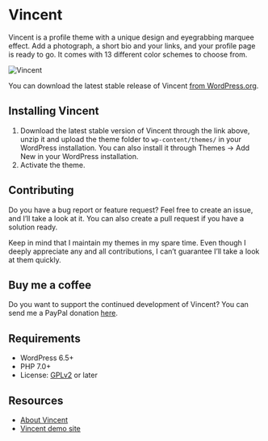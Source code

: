 # Vincent

Vincent is a profile theme with a unique design and eyegrabbing marquee effect. Add a photograph, a short bio and your links, and your profile page is ready to go. It comes with 13 different color schemes to choose from.

![Vincent](https://github.com/andersnoren/vincent/blob/main/screenshot.jpg)

You can download the latest stable release of Vincent [from WordPress.org](https://wordpress.org/themes/vincent/).

## Installing Vincent
1. Download the latest stable version of Vincent through the link above, unzip it and upload the theme folder to `wp-content/themes/` in your WordPress installation. You can also install it through Themes → Add New in your WordPress installation.
2. Activate the theme.

## Contributing
Do you have a bug report or feature request? Feel free to create an issue, and I’ll take a look at it. You can also create a pull request if you have a solution ready. 

Keep in mind that I maintain my themes in my spare time. Even though I deeply appreciate any and all contributions, I can’t guarantee I’ll take a look at them quickly.

## Buy me a coffee
Do you want to support the continued development of Vincent? You can send me a PayPal donation [here](https://www.paypal.com/cgi-bin/webscr?cmd=_donations&business=anders%40andersnoren%2ese&lc=US&item_name=Free%20WordPress%20Themes%20from%20Anders%20Noren&currency_code=USD&bn=PP%2dDonationsBF%3abtn_donateCC_LG%2egif%3aNonHosted).

## Requirements
- WordPress 6.5+
- PHP 7.0+
- License: [GPLv2](https://www.gnu.org/licenses/gpl-2.0.html) or later

## Resources
- [About Vincent](https://andersnoren.se/teman/vincent-wordpress-theme/)
- [Vincent demo site](https://vincent.andersnoren.se/)